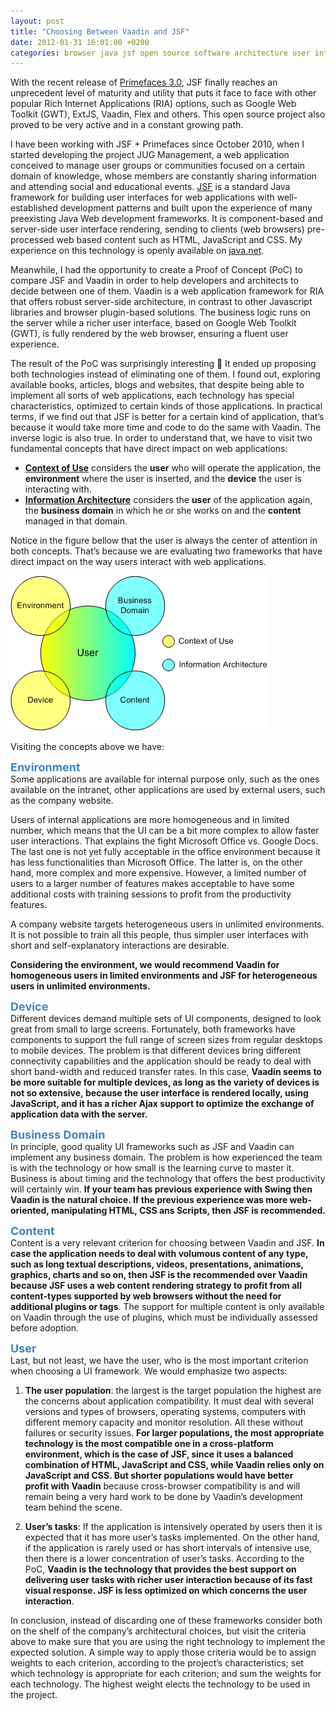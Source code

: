 ```yaml
---
layout: post
title: "Choosing Between Vaadin and JSF"
date: 2012-01-31 16:01:00 +0200
categories: browser java jsf open source software architecture user interface web
---
```


With the recent release of [Primefaces 3.0](http://blog.primefaces.org/?p=1588), JSF finally reaches an unprecedent level of maturity and utility that puts it face to face with other popular Rich Internet Applications (RIA) options, such as Google Web Toolkit (GWT), ExtJS, Vaadin, Flex and others. This open source project also proved to be very active and in a constant growing path.

I have been working with JSF + Primefaces since October 2010, when I started developing the project JUG Management, a web application conceived to manage user groups or communities focused on a certain domain of knowledge, whose members are constantly sharing information and attending social and educational events. [JSF](http://www.oracle.com/technetwork/java/javaee/javaserverfaces-139869.html) is a standard Java framework for building user interfaces for web applications with well-established development patterns and built upon the experience of many preexisting Java Web development frameworks. It is component-based and server-side user interface rendering, sending to clients (web browsers) pre-processed web based content such as HTML, JavaScript and CSS. My experience on this technology is openly available on [java.net](http://java.net/projects/cejug/sources/jug-management/show).

Meanwhile, I had the opportunity to create a Proof of Concept (PoC) to compare JSF and Vaadin in order to help developers and architects to decide between one of them. Vaadin is a web application framework for RIA that offers robust server-side architecture, in contrast to other Javascript libraries and browser plugin-based solutions. The business logic runs on the server while a richer user interface, based on Google Web Toolkit (GWT), is fully rendered by the web browser, ensuring a fluent user experience.

The result of the PoC was surprisingly interesting 🙂 It ended up proposing both technologies instead of eliminating one of them. I found out, exploring available books, articles, blogs and websites, that despite being able to implement all sorts of web applications, each technology has special characteristics, optimized to certain kinds of those applications. In practical terms, if we find out that JSF is better for a certain kind of application, that’s because it would take more time and code to do the same with Vaadin. The inverse logic is also true. In order to understand that, we have to visit two fundamental concepts that have direct impact on web applications:

- [**Context of Use**](http://citeseerx.ist.psu.edu/viewdoc/summary?doi=10.1.1.100.4512) considers the **user** who will operate the application, the **environment** where the user is inserted, and the **device** the user is interacting with.
- [**Information Architecture**](http://shop.oreilly.com/product/9780596000356.do) considers the **user** of the application again, the **business domain** in which he or she works on and the **content** managed in that domain.

Notice in the figure bellow that the user is always the center of attention in both concepts. That’s because we are evaluating two frameworks that have direct impact on the way users interact with web applications.

![context-use-information-architecture.png](/images/posts/context-use-information-architecture.png)

Visiting the concepts above we have:

**<span style="color: #3d85c6; font-size: large;">Environment</span>**<br/>Some applications are available for internal purpose only, such as the ones available on the intranet, other applications are used by external users, such as the company website.

Users of internal applications are more homogeneous and in limited number, which means that the UI can be a bit more complex to allow faster user interactions. That explains the fight Microsoft Office vs. Google Docs. The last one is not yet fully acceptable in the office environment because it has less functionalities than Microsoft Office. The latter is, on the other hand, more complex and more expensive. However, a limited number of users to a larger number of features makes acceptable to have some additional costs with training sessions to profit from the productivity features.

A company website targets heterogeneous users in unlimited environments. It is not possible to train all this people, thus simpler user interfaces with short and self-explanatory interactions are desirable.

**Considering the environment, we would recommend Vaadin for homogeneous users in limited environments and JSF for heterogeneous users in unlimited environments.**

**<span style="background-color: white; color: #3d85c6; font-size: large;">Device</span>**<br/>Different devices demand multiple sets of UI components, designed to look great from small to large screens. Fortunately, both frameworks have components to support the full range of screen sizes from regular desktops to mobile devices. The problem is that different devices bring different connectivity capabilities and the application should be ready to deal with short band-width and reduced transfer rates. In this case, **Vaadin seems to be more suitable for multiple devices, as long as the variety of devices is not so extensive, because the user interface is rendered locally, using JavaScript, and it has a richer Ajax support to optimize the exchange of application data with the server.**

**<span style="color: #3d85c6; font-size: large;">Business Domain</span>**<br/>In principle, good quality UI frameworks such as JSF and Vaadin can implement any business domain. The problem is how experienced the team is with the technology or how small is the learning curve to master it. Business is about timing and the technology that offers the best productivity will certainly win. **If your team has previous experience with Swing then Vaadin is the natural choice. If the previous experience was more web-oriented, manipulating HTML, CSS ans Scripts, then JSF is recommended.**

**<span style="color: #3d85c6; font-size: large;">Content</span>**<br/>Content is a very relevant criterion for choosing between Vaadin and JSF. **In case the application needs to deal with volumous content of any type, such as long textual descriptions, videos, presentations, animations, graphics, charts and so on, then JSF is the recommended over Vaadin because JSF uses a web content rendering strategy to profit from all content-types supported by web browsers without the need for additional plugins or tags**. The support for multiple content is only available on Vaadin through the use of plugins, which must be individually assessed before adoption.

<span style="background-color: white; color: #3d85c6; font-size: large;">**User**</span><br/>Last, but not least, we have the user, who is the most important criterion when choosing a UI framework. We would emphasize two aspects:

1. **The user population**: the largest is the target population the highest are the concerns about application compatibility. It must deal with several versions and types of browsers, operating systems, computers with different memory capacity and monitor resolution. All these without failures or security issues. **For larger populations, the most appropriate technology is the most compatible one in a cross-platform environment, which is the case of JSF, since it uses a balanced combination of HTML, JavaScript and CSS, while Vaadin relies only on JavaScript and CSS. But shorter populations would have better profit with Vaadin** because cross-browser compatibility is and will remain being a very hard work to be done by Vaadin’s development team behind the scene.

2. **User’s tasks**: If the application is intensively operated by users then it is expected that it has more user’s tasks implemented. On the other hand, if the application is rarely used or has short intervals of intensive use, then there is a lower concentration of user’s tasks. According to the PoC, **Vaadin is the technology that provides the best support on delivering user tasks with richer user interaction because of its fast visual response. JSF is less optimized on which concerns the user interaction**.

In conclusion, instead of discarding one of these frameworks consider both on the shelf of the company’s architectural choices, but visit the criteria above to make sure that you are using the right technology to implement the expected solution. A simple way to apply those criteria would be to assign weights to each criterion, according to the project’s characteristics; set which technology is appropriate for each criterion; and sum the weights for each technology. The highest weight elects the technology to be used in the project.

